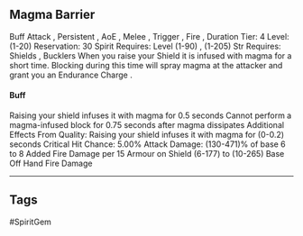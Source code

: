 ## Magma Barrier
Buff
Attack , Persistent , AoE , Melee , Trigger , Fire , Duration
Tier: 4
Level: (1-20)
Reservation: 30 Spirit
Requires: Level (1-90) , (1-205) Str
Requires: Shields , Bucklers
When you raise your Shield it is infused with magma for a short time. Blocking during this time will spray magma at the attacker and grant you an Endurance Charge .
#### Buff
Raising your shield infuses it with magma for 0.5 seconds
Cannot perform a magma-infused block for 0.75 seconds after magma dissipates
Additional Effects From Quality:
Raising your shield infuses it with magma for (0-0.2) seconds
Critical Hit Chance: 5.00%
Attack Damage: (130-471)% of base
6 to 8 Added Fire Damage per 15 Armour on Shield
(6-177) to (10-265) Base Off Hand Fire Damage

---
## Tags
#SpiritGem
